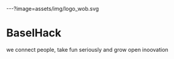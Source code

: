 ---?image=assets/img/logo_wob.svg

# BaselHack

we connect people, take fun seriously and grow open inoovation
